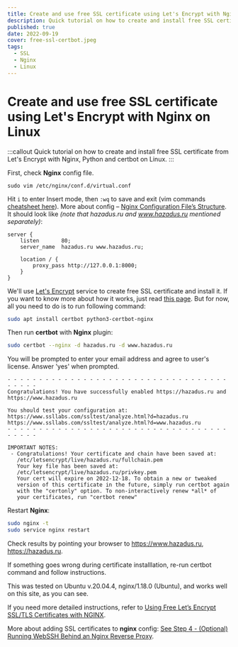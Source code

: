 ```yaml
---
title: Create and use free SSL certificate using Let's Encrypt with Nginx on Linux
description: Quick tutorial on how to create and install free SSL certificate from Let's Encrypt with Nginx, Python and certbot on Linux.
published: true
date: 2022-09-19
cover: free-ssl-certbot.jpeg
tags:
  - SSL
  - Nginx
  - Linux
---
```


# Create and use free SSL certificate using Let's Encrypt with Nginx on Linux

:::callout
Quick tutorial on how to create and install free SSL certificate from Let's Encrypt with Nginx, Python and certbot on Linux.
:::

First, check **Nginx** config file.

```
sudo vim /etc/nginx/conf.d/virtual.conf
```

Hit `i` to enter Insert mode, then `:wq` to save and exit (vim commands [cheatsheet here](https://www.keycdn.com/blog/vim-commands)). More about config – [Nginx Configuration File’s Structure](https://nginx.org/en/docs/beginners_guide.html#conf_structure). It should look like _(note that hazadus.ru and www.hazadus.ru mentioned separately)_:

```
server {
    listen       80;
    server_name  hazadus.ru www.hazadus.ru;

    location / {
        proxy_pass http://127.0.0.1:8000;
    }
}
```

We'll use [Let's Encrypt](https://letsencrypt.org/) service to create free SSL certificate and install it. If you want to know more about how it works, just read [this page](https://letsencrypt.org/how-it-works/). But for now, all you need to do is to run following command:

```bash
sudo apt install certbot python3-certbot-nginx
```

Then run **certbot** with **Nginx** plugin:

```bash
sudo certbot --nginx -d hazadus.ru -d www.hazadus.ru
```

You will be prompted to enter your email address and agree to user's license. Answer 'yes' when prompted.

```
- - - - - - - - - - - - - - - - - - - - - - - - - - - - - - - - - - - - - - - -
Congratulations! You have successfully enabled https://hazadus.ru and
https://www.hazadus.ru

You should test your configuration at:
https://www.ssllabs.com/ssltest/analyze.html?d=hazadus.ru
https://www.ssllabs.com/ssltest/analyze.html?d=www.hazadus.ru
- - - - - - - - - - - - - - - - - - - - - - - - - - - - - - - - - - - - - - - -

IMPORTANT NOTES:
 - Congratulations! Your certificate and chain have been saved at:
   /etc/letsencrypt/live/hazadus.ru/fullchain.pem
   Your key file has been saved at:
   /etc/letsencrypt/live/hazadus.ru/privkey.pem
   Your cert will expire on 2022-12-18. To obtain a new or tweaked
   version of this certificate in the future, simply run certbot again
   with the "certonly" option. To non-interactively renew *all* of
   your certificates, run "certbot renew"
```

Restart **Nginx**:

```bash
sudo nginx -t
sudo service nginx restart
```

Check results by pointing your browser to https://www.hazadus.ru, https://hazadus.ru.

If something goes wrong during certificate installlation, re-run certbot command and follow instructions.

This was tested on Ubuntu v.20.04.4, nginx/1.18.0 (Ubuntu), and works well on this site, as you can see.

If you need more detailed instructions, refer to [Using Free Let’s Encrypt SSL/TLS Certificates with NGINX](https://www.nginx.com/blog/using-free-ssltls-certificates-from-lets-encrypt-with-nginx/).

More about adding SSL certificates to **nginx** config: [See Step 4 - (Optional) Running WebSSH Behind an Nginx Reverse Proxy](https://www.digitalocean.com/community/tutorials/how-to-connect-to-a-terminal-from-your-browser-using-python-webssh).
